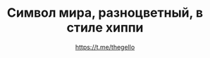 ---
title: Символ мира, разноцветный, в стиле хиппи
description: значок (?). 32 мм, ручная работа
author: https://t.me/thegello
cost: 3000₸
---
